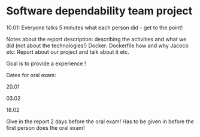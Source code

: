 
<!--

**Here are some ideas to get you started:**

🙋‍♀️ A short introduction - what is your organization all about?
🌈 Contribution guidelines - how can the community get involved?
👩‍💻 Useful resources - where can the community find your docs? Is there anything else the community should know?
🍿 Fun facts - what does your team eat for breakfast?
🧙 Remember, you can do mighty things with the power of [Markdown](https://docs.github.com/github/writing-on-github/getting-started-with-writing-and-formatting-on-github/basic-writing-and-formatting-syntax)
-->


# Software dependability team project
10.01: Everyone talks 5 minutes what each person did - get to the point!

Notes about the report description:
describing the activities and what we did (not about the technologies!)
Docker: Dockerfile how and why
Jacoco etc: Report about our project and talk about it
etc. 

Goal is to provide a experience !

Dates for oral exam:

20.01

03.02

18.02

Give in the report 2 days before the oral exam! Has to be given in before the first person does the oral exam!
